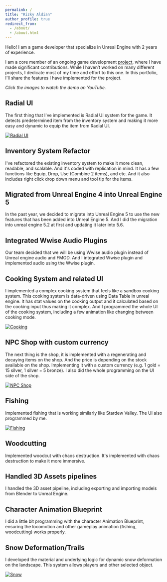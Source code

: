 ```yaml
---
permalink: /
title: "Rizky Aldian"
author_profile: true
redirect_from:
  - /about/
  - /about.html
---
```


Hello! I am a game developer that specialize in Unreal Engine with 2 years of experience.

I am a core member of an ongoing game development [project](https://playregnumdei.com), where I have made significant contributions. While I haven’t worked on many different projects, I dedicate most of my time and effort to this one. In this portfolio, I'll share the features I have implemented for the project.

*Click the images to watch the demo on YouTube.*

## Radial UI

The first thing that I've implemented is Radial UI system for the game. It detects predetermined item from the inventory system and making it more easy and dynamic to equip the item from Radial UI.

[![Radial UI](images/1.png)](https://youtu.be/dWSE8Oi9mcQ)

## Inventory System Refactor

I've refactored the existing inventory system to make it more clean, readable, and scalable. And it's coded with replication in mind. It has a few functions like Equip, Drop, Use (Combine 2 items), and etc. And it also includes right click drop down menu and tool tip for the items.

## Migrated from Unreal Engine 4 into Unreal Engine 5

In the past year, we decided to migrate into Unreal Engine 5 to use the new features that has been added into Unreal Engine 5. And I did the migration into unreal engine 5.2 at first and updating it later into 5.6.

## Integrated Wwise Audio Plugins

Our team decided that we will be using Wwise audio plugin instead of Unreal engine audio and FMOD. And I integrated Wwise plugin and implemented audio using the Wwise plugin.

## Cooking System and related UI

I implemented a complex cooking system that feels like a sandbox cooking system. This cooking system is data-driven using Data Table in unreal engine. It has stat values on the cooking output and it calculated based on the cooking input thus making it complex. And I programmed the whole UI of the cooking system, including a few animation like changing between cooking mode.

[![Cooking](images/2.png)](https://youtu.be/iOUL5m4z9co)

## NPC Shop with custom currency

The next thing is the shop, it is implemented with a regenerating and decaying items on the shop. And the price is depending on the stock available on the shop. Implementing it with a custom currency (e.g. 1 gold = 15 silver, 1 silver = 5 bronze). I also did the whole programming on the UI side of the shop.

[![NPC Shop](images/3.png)](https://youtu.be/c1na3oMSq3g)

## Fishing
Implemented fishing that is working similarly like Stardew Valley. The UI also programmed by me.

[![Fishing](images/4.png)](https://youtu.be/SHMPMf1AL-g)

## Woodcutting

Implemented woodcut with chaos destruction. It's implemented with chaos destruction to make it more immersive.

## Handled 3D Assets pipelines

I handled the 3D asset pipeline, including exporting and importing models from Blender to Unreal Engine.

## Character Animation Blueprint

I did a little bit programming with the character Animation Blueprint, ensuring the locomotion and other gameplay animation (fishing, woodcutting) works properly.

## Snow Deformation/Trails

I developed the material and underlying logic for dynamic snow deformation on the landscape. This system allows players and other selected object.

[![Snow](images/5.png)](https://youtu.be/3xUzqcscUHU)
